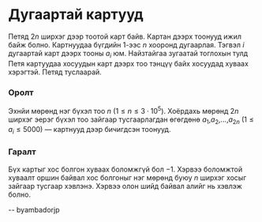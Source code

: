 Дугаартай картууд
=================
Петяд $2n$ ширхэг дээр тоотой карт байв. Картан дээрх тоонууд ижил байж болно.
Картнуудаа бүгдийн $1$-ээс $n$ хооронд дугаарлая. Тэгвэл $i$ дугаартай карт
дээрх тооны $a_i$ юм. Найзтайгаа зугаатай тоглохын тулд Петя картуудаа хосуудын
карт дээрх тоо тэнцүү байх хосуудад хуваах хэрэгтэй. Петяд туслаарай.


### Оролт
Эхнйи мөрөнд нэг бүхэл тоо $n$ ($1 ≤ n ≤ 3·10^5$). Хоёрдахь мөрөнд $2n$ ширхэг
эерэг бүхэл тоо зайгаар тусгаарлагдан өгөгдөнө $a_1$,$a_2$,...,$a_{2n}$
($1≤a_i≤5000$) — картнууд дээр бичигдсэн тоонууд.


### Гаралт
Бүх картыг хос болгон хуваах боломжгүй бол $-1$. Хэрвээ боломжтой хуваалт оршин
байвал хос болгоныг нэг мөрөнд буюу $n$ ширхэг хосыг зайгаар тусгаар хэвлэнэ.
Хэрвээ олон шийд байвал алийг нь хэвлэж болно.

-- byambadorjp
